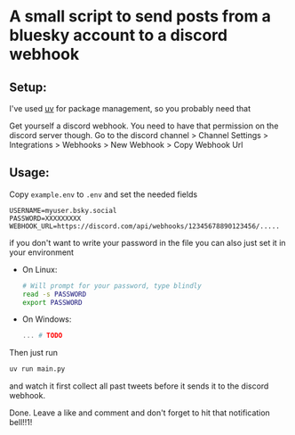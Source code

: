 # A small script to send posts from a bluesky account to a discord webhook

## Setup:
I've used [uv](https://github.com/astral-sh/uv) for package management, so you probably need that

Get yourself a discord webhook. You need to have that permission on the discord server though.
Go to the discord channel > Channel Settings > Integrations > Webhooks > New Webhook > Copy Webhook Url

## Usage:
Copy `example.env` to `.env` and set the needed fields
```
USERNAME=myuser.bsky.social
PASSWORD=XXXXXXXXX
WEBHOOK_URL=https://discord.com/api/webhooks/12345678890123456/.....
```
if you don't want to write your password in the file you can also just set it in your environment

- On Linux:
  ```bash
  # Will prompt for your password, type blindly
  read -s PASSWORD
  export PASSWORD
  ```
- On Windows:
  ```powershell
  ... # TODO
  ```

Then just run
```bash
uv run main.py
```
and watch it first collect all past tweets before it sends it to the discord webhook.

Done. Leave a like and comment and don't forget to hit that notification bell!!1!



